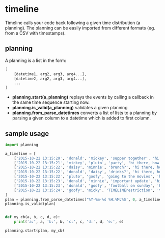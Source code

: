 # timeline
Timeline calls your code back following a given time distribution (a planning).
The planning can be easily imported from different formats (eg. from a CSV with timestamps).

## planning
A planning is a list in the form:
```python
[
    [datetime1, arg2, arg3, arg4...],
    [datetime2, arg2, arg3, arg4...],
    ...
]
```

* **planning.start(a_planning)** replays the events by calling a callback     in the same time sequence starting now.
* **planning.is_valid(a_planning)** validates a given planning
* **planning.from_parse_datetimes** converts a list of lists to a planning by parsing a given column to a datetime which is added to first column.


## sample usage

```python
import planning

a_timeline = [
    ['2015-10-22 13:15:20', 'donald', 'mickey', 'supper together', 'hi there, how about tonight?'],
    ['2015-10-22 13:15:21', 'mickey', 'pluto', 'party', 'hi there, how about tonight?'],
    ['2015-10-22 13:15:22', 'daisy', 'minnie', 'brunch?', 'hi there, how about tonight?'],
    ['2015-10-22 13:15:22', 'donald', 'daisy', 'drinks?', 'hi there, how about tonight?'],
    ['2015-10-22 13:15:22', 'pluto', 'goofy', 'going to the movies', 'hi there, how about tonight'],
    ['2015-10-22 13:15:23', 'donald', 'minnie', 'important update', 'hi there, how about tonight?'],
    ['2015-10-22 13:15:23', 'donald', 'goofy', 'football on sunday', 'hi there, how about tonight'],
    ['2015-10-22 13:15:24', 'goofy', 'micky', 'TIMELINErestriction', 'ts must be sorted, old 2 new']
]
plan = planning.from_parse_datetimes('%Y-%m-%d %H:%M:%S', 0, a_timeline)
planning.is_valid(plan)


def my_cb(a, b, c, d, e):
    print('a:', a, 'b:', b, 'c:', c, 'd:', d, 'e:', e)

planning.start(plan, my_cb)
```
